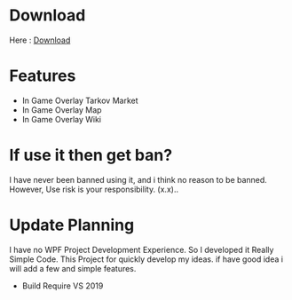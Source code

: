 
# Download
 Here : [Download](https://github.com/shlifedev/TarkovApp/releases)


# Features
 - In Game Overlay Tarkov Market 
 - In Game Overlay Map
 - In Game Overlay Wiki
 
# If use it then get ban?
 I have never been banned using it, and i think no reason to be banned.
 However, Use risk is your responsibility. (x.x)..


# Update Planning
I have no WPF Project Development Experience. So I developed it Really Simple Code.
This Project for quickly develop my ideas. if have good idea i will add a few and simple features. 


* Build Require VS 2019

